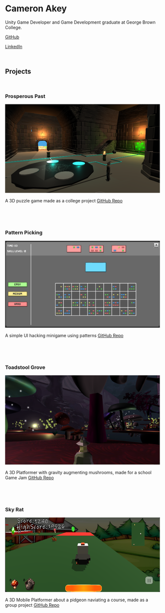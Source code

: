 # Cameron Akey

Unity Game Developer and Game Development graduate at George Brown College.

[GitHub](https://github.com/Acercam20) 

[LinkedIn](https://www.linkedin.com/in/cameron-akey-6313351a4/)


⠀

## Projects

 ⠀
 


### Prosperous Past
![ProsperousPast](https://github.com/Acercam20/Acercam20.github.io/blob/main/ProsperousPast.PNG)

A 3D puzzle game made as a college project
[GitHub Repo](https://github.com/Acercam20/GAME3030_Prosperous_Past)


⠀

⠀


### Pattern Picking
![PatternPicking](https://github.com/Acercam20/Acercam20.github.io/blob/main/HackingMinigame.PNG)

A simple UI hacking minigame using patterns
[GitHub Repo](https://github.com/Acercam20/GAME3011_A4_AkeyCameron)


⠀

⠀


### Toadstool Grove
![ToadstoolGrove](https://github.com/Acercam20/Acercam20.github.io/blob/main/ToadstoolGrove.PNG)

A 3D Platformer with gravity augmenting mushrooms, made for a school Game Jam
[GitHub Repo](https://github.com/Acercam20/FinalGameJam)


⠀

⠀


### Sky Rat
![SkyRat](https://github.com/Acercam20/Acercam20.github.io/blob/main/SkyRat.PNG)

A 3D Mobile Platformer about a pidgeon naviating a course, made as a group project
[GitHub Repo](https://github.com/Blair-White/MobileFinal_Platformer)
